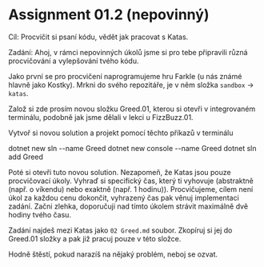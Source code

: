# Assignment 01.2 (nepovinný)

Cíl: Procvičit si psaní kódu, vědět jak pracovat s Katas.

Zadání:
Ahoj, v rámci nepovinných úkolů jsme si pro tebe připravili různá procvičování a vylepšování tvého kódu.

Jako první se pro procvičení naprogramujeme hru Farkle (u nás známé hlavně jako Kostky).
Mrkni do svého repozitáře, je v něm složka `sandbox` -> `katas`.

Založ si zde prosím novou složku Greed.01, kterou si otevři v integrovaném terminálu, podobně jak jsme dělali v lekci u FizzBuzz.01.

Vytvoř si novou solution a projekt pomocí těchto příkazů v terminálu

dotnet new sln --name Greed
dotnet new console --name Greed
dotnet sln add Greed

Poté si otevři tuto novou solution.
Nezapomeň, že Katas jsou pouze procvičovací úkoly. Vyhraď si specifický čas, který ti vyhovuje (abstraktně (např. o víkendu) nebo exaktně (např. 1 hodinu)). Procvičujeme, cílem není úkol za každou cenu dokončit, vyhrazený čas pak věnuj implementaci zadání. Začni zlehka, doporučuji nad tímto úkolem strávit maximálně dvě hodiny tvého času.

Zadání najdeš mezi Katas jako `02 Greed.md` soubor. Zkopíruj si jej do Greed.01 složky a pak již pracuj pouze v této složce.

Hodně štěstí, pokud narazíš na nějaký problém, neboj se ozvat.
